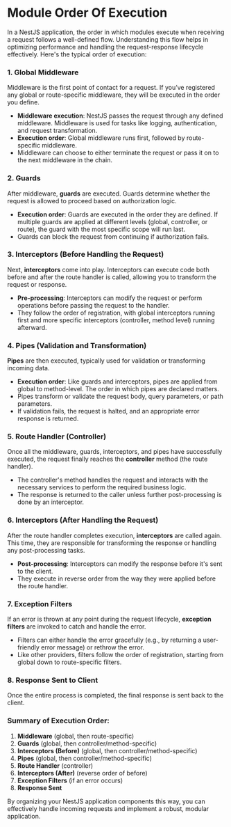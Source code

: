 # Module Order Of Execution

In a NestJS application, the order in which modules execute when receiving a request follows a well-defined flow. Understanding this flow helps in optimizing performance and handling the request-response lifecycle effectively. Here's the typical order of execution:

### 1. **Global Middleware**

Middleware is the first point of contact for a request. If you’ve registered any global or route-specific middleware, they will be executed in the order you define.

- **Middleware execution**: NestJS passes the request through any defined middleware. Middleware is used for tasks like logging, authentication, and request transformation.
- **Execution order**: Global middleware runs first, followed by route-specific middleware.
- Middleware can choose to either terminate the request or pass it on to the next middleware in the chain.

### 2. **Guards**

After middleware, **guards** are executed. Guards determine whether the request is allowed to proceed based on authorization logic.

- **Execution order**: Guards are executed in the order they are defined. If multiple guards are applied at different levels (global, controller, or route), the guard with the most specific scope will run last.
- Guards can block the request from continuing if authorization fails.

### 3. **Interceptors (Before Handling the Request)**

Next, **interceptors** come into play. Interceptors can execute code both before and after the route handler is called, allowing you to transform the request or response.

- **Pre-processing**: Interceptors can modify the request or perform operations before passing the request to the handler.
- They follow the order of registration, with global interceptors running first and more specific interceptors (controller, method level) running afterward.

### 4. **Pipes (Validation and Transformation)**

**Pipes** are then executed, typically used for validation or transforming incoming data.

- **Execution order**: Like guards and interceptors, pipes are applied from global to method-level. The order in which pipes are declared matters.
- Pipes transform or validate the request body, query parameters, or path parameters.
- If validation fails, the request is halted, and an appropriate error response is returned.

### 5. **Route Handler (Controller)**

Once all the middleware, guards, interceptors, and pipes have successfully executed, the request finally reaches the **controller** method (the route handler).

- The controller's method handles the request and interacts with the necessary services to perform the required business logic.
- The response is returned to the caller unless further post-processing is done by an interceptor.

### 6. **Interceptors (After Handling the Request)**

After the route handler completes execution, **interceptors** are called again. This time, they are responsible for transforming the response or handling any post-processing tasks.

- **Post-processing**: Interceptors can modify the response before it's sent to the client.
- They execute in reverse order from the way they were applied before the route handler.

### 7. **Exception Filters**

If an error is thrown at any point during the request lifecycle, **exception filters** are invoked to catch and handle the error.

- Filters can either handle the error gracefully (e.g., by returning a user-friendly error message) or rethrow the error.
- Like other providers, filters follow the order of registration, starting from global down to route-specific filters.

### 8. **Response Sent to Client**

Once the entire process is completed, the final response is sent back to the client.

### Summary of Execution Order:

1. **Middleware** (global, then route-specific)
2. **Guards** (global, then controller/method-specific)
3. **Interceptors (Before)** (global, then controller/method-specific)
4. **Pipes** (global, then controller/method-specific)
5. **Route Handler** (controller)
6. **Interceptors (After)** (reverse order of before)
7. **Exception Filters** (if an error occurs)
8. **Response Sent**

By organizing your NestJS application components this way, you can effectively handle incoming requests and implement a robust, modular application.
